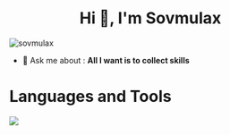 <h1 align="center">Hi 👀, I'm Sovmulax</h1>
<img src="https://komarev.com/ghpvc/?username=sovmulax&label=Profile%20views&color=0e75b6&style=flat" alt="sovmulax" />

- 💬 Ask me about : **All I want is to collect skills**

# Languages and Tools

<img src="https://skillicons.dev/icons?i=bootstrap,css,html,vue,js,nuxtjs,figma,xd,git,github,githubactions,nodejs,express,php,laravel,mongodb,firebase,mysql,sqlite,androidstudio,flutter,dart,python,c,linux,vscode,linkedin,devto,discord,ai,linux,postman&perline=12">

